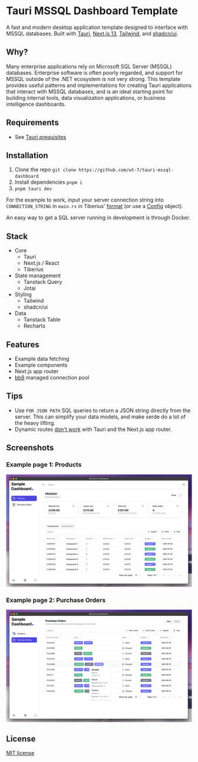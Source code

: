 # Tauri MSSQL Dashboard Template

A fast and modern desktop application template designed to interface with MSSQL databases. Built with [Tauri](https://tauri.app/), [Next.js 13](https://nextjs.org/), [Tailwind](https://tailwindcss.com), and [shadcn/ui](https://ui.shadcn.com/).

## Why?

Many enterprise applications rely on Microsoft SQL Server (MSSQL) databases. Enterprise software is often poorly regarded, and support for MSSQL outside of the .NET ecosystem is not very strong. This template provides useful patterns and implementations for creating Tauri applications that interact with MSSQL databases, and is an ideal starting point for  building internal tools, data visualization applications, or business intelligence dashboards.

## Requirements
- See [Tauri prequisites](https://tauri.app/v1/guides/getting-started/prerequisites)

## Installation
1. Clone the repo `git clone https://github.com/wt-7/tauri-mssql-dashboard`
2. Install dependencies `pnpm i` 
3. `pnpm tauri dev` 
   

For the example to work, input your server connection string into `CONNECTION_STRING` in `main.rs` in Tiberius' [format](https://docs.rs/tiberius/latest/tiberius/struct.Config.html#method.from_ado_string) (or use a [Config](https://docs.rs/tiberius/latest/tiberius/struct.Config.html) object).  

An easy way to get a SQL server running in development is through Docker.  




## Stack
- Core
  - Tauri
  - Next.js / React
  - Tiberius
- State management
  - Tanstack Query
  - Jotai
- Styling
  - Tailwind
  - shadcn/ui
- Data
  - Tanstack Table
  - Recharts
## Features
- Example data fetching
- Example components
- Next.js app router
- [bb8](https://docs.rs/bb8/latest/bb8/) managed connection pool

## Tips
- Use `FOR JSON PATH` SQL queries to return a JSON string directly from the server. This can simplify your data models, and make serde do a lot of the heavy lifting.
- Dynamic routes [don't work](https://github.com/vercel/next.js/issues/48022) with Tauri and the Next.js app router.



## Screenshots
### Example page 1: Products
![Example page 1](/docs/products.png?raw=true)



### Example page 2: Purchase Orders
![Example page 2](/docs/purchase-orders.png?raw=true)




## License

[MIT license](https://opensource.org/licenses/MIT)